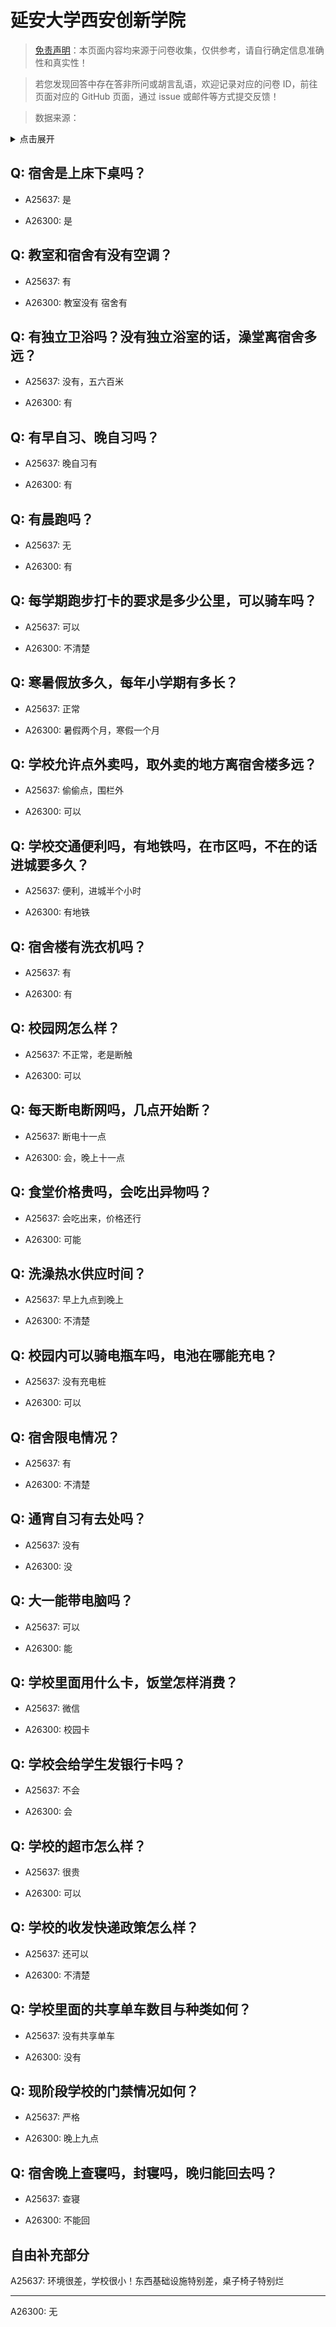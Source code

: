 # 延安大学西安创新学院

> [免责声明](https://colleges.chat/#_3)：本页面内容均来源于问卷收集，仅供参考，请自行确定信息准确性和真实性！

> 若您发现回答中存在答非所问或胡言乱语，欢迎记录对应的问卷 ID，前往页面对应的 GitHub 页面，通过 issue 或邮件等方式提交反馈！

> 数据来源：

<details><summary>点击展开</summary>
<ul>
<li>A25637: 匿名 (2024 年 07 月)</li>
<li>A26300: 匿名 (2024 年 08 月)</li>
</ul>
</details>

## Q: 宿舍是上床下桌吗？

- A25637: 是

- A26300: 是

## Q: 教室和宿舍有没有空调？

- A25637: 有

- A26300: 教室没有  宿舍有

## Q: 有独立卫浴吗？没有独立浴室的话，澡堂离宿舍多远？

- A25637: 没有，五六百米

- A26300: 有

## Q: 有早自习、晚自习吗？

- A25637: 晚自习有

- A26300: 有

## Q: 有晨跑吗？

- A25637: 无

- A26300: 有

## Q: 每学期跑步打卡的要求是多少公里，可以骑车吗？

- A25637: 可以

- A26300: 不清楚

## Q: 寒暑假放多久，每年小学期有多长？

- A25637: 正常

- A26300: 暑假两个月，寒假一个月

## Q: 学校允许点外卖吗，取外卖的地方离宿舍楼多远？

- A25637: 偷偷点，围栏外

- A26300: 可以

## Q: 学校交通便利吗，有地铁吗，在市区吗，不在的话进城要多久？

- A25637: 便利，进城半个小时

- A26300: 有地铁

## Q: 宿舍楼有洗衣机吗？

- A25637: 有

- A26300: 有

## Q: 校园网怎么样？

- A25637: 不正常，老是断触

- A26300: 可以

## Q: 每天断电断网吗，几点开始断？

- A25637: 断电十一点

- A26300: 会，晚上十一点

## Q: 食堂价格贵吗，会吃出异物吗？

- A25637: 会吃出来，价格还行

- A26300: 可能

## Q: 洗澡热水供应时间？

- A25637: 早上九点到晚上

- A26300: 不清楚

## Q: 校园内可以骑电瓶车吗，电池在哪能充电？

- A25637: 没有充电桩

- A26300: 可以

## Q: 宿舍限电情况？

- A25637: 有

- A26300: 不清楚

## Q: 通宵自习有去处吗？

- A25637: 没有

- A26300: 没

## Q: 大一能带电脑吗？

- A25637: 可以

- A26300: 能

## Q: 学校里面用什么卡，饭堂怎样消费？

- A25637: 微信

- A26300: 校园卡

## Q: 学校会给学生发银行卡吗？

- A25637: 不会

- A26300: 会

## Q: 学校的超市怎么样？

- A25637: 很贵

- A26300: 可以

## Q: 学校的收发快递政策怎么样？

- A25637: 还可以

- A26300: 不清楚

## Q: 学校里面的共享单车数目与种类如何？

- A25637: 没有共享单车

- A26300: 没有

## Q: 现阶段学校的门禁情况如何？

- A25637: 严格

- A26300: 晚上九点

## Q: 宿舍晚上查寝吗，封寝吗，晚归能回去吗？

- A25637: 查寝

- A26300: 不能回

## 自由补充部分

A25637: 环境很差，学校很小！东西基础设施特别差，桌子椅子特别烂

***

A26300: 无